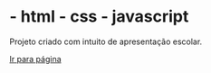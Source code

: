 # - html - css - javascript

Projeto criado com intuito de apresentação escolar.

<a href="login.html">Ir para página
